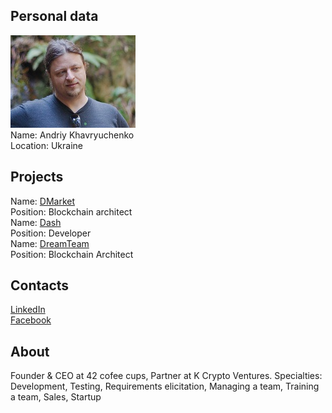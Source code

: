 ## Personal data
![andriy khavryuchenko photo](photo/andriy_khavryuchenko.jpg)  
Name:     Andriy Khavryuchenko  
Location: Ukraine
## Projects 
Name: [DMarket](../projects/dmarket.md)  
Position: Blockchain architect  
Name: [Dash](../projects/dash.md)  
Position: Developer  
Name: [DreamTeam](../projects/dreamteam.md)  
Position: Blockchain Architect
## Contacts
[LinkedIn](https://www.linkedin.com/in/akhavr/)    
[Facebook](https://www.facebook.com/akhavr)
## About
Founder & CEO at 42 cofee cups, Partner at K Crypto Ventures. Specialties: Development, Testing, Requirements elicitation, Managing a team, Training a team, Sales, Startup
